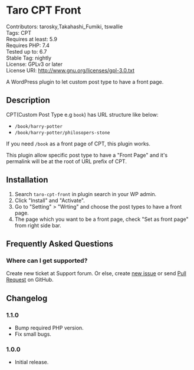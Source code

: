 Taro CPT Front
===============================================

Contributors: tarosky,Takahashi_Fumiki, tswallie    
Tags: CPT  
Requires at least: 5.9  
Requires PHP: 7.4  
Tested up to: 6.7  
Stable Tag: nightly  
License: GPLv3 or later  
License URI: http://www.gnu.org/licenses/gpl-3.0.txt  

A WordPress plugin to let custom post type to have a front page.

## Description

CPT(Custom Post Type e.g `book`) has URL structure like below:

- `/book/harry-potter`
- `/book/harry-potter/philosopers-stone`

If you need `/book` as a front page of CPT, this plugin works.

This plugin allow specific post type to have a "Front Page" and it's permalink will be at the root of URL prefix of CPT.

## Installation

1. Search `taro-cpt-front` in plugin search in your WP admin.
2. Click "Install" and "Activate".
3. Go to "Setting" > "Wrting" and choose the post types to have a front page.
4. The page which you want to be a front page, check "Set as front page" from right side bar.

## Frequently Asked Questions

### Where can I get supported?

Create new ticket at Support forum. Or else, create [new issue](https://github.com/tarosky/taro-cpt-front/issues) or send [Pull Request](https://github.com/tarosky/taro-cpt-front/pulls) on GitHub.

## Changelog

### 1.1.0

* Bump required PHP version.
* Fix small bugs.

### 1.0.0

* Initial release.
